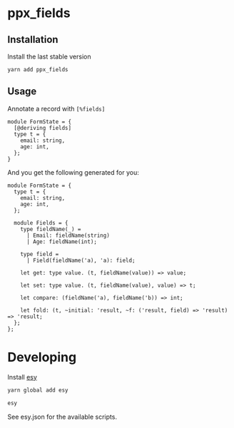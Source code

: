 # ppx_fields

## Installation

Install the last stable version

```
yarn add ppx_fields
```

## Usage

Annotate a record with `[%fields]`

```reason
module FormState = {
  [@deriving fields]
  type t = {
    email: string,
    age: int,
  };
}
```

And you get the following generated for you:

```reason
module FormState = {
  type t = {
    email: string,
    age: int,
  };

  module Fields = {
    type fieldName(_) =
      | Email: fieldName(string)
      | Age: fieldName(int);

    type field =
      | Field(fieldName('a), 'a): field;

    let get: type value. (t, fieldName(value)) => value;

    let set: type value. (t, fieldName(value), value) => t;

    let compare: (fieldName('a), fieldName('b)) => int;

    let fold: (t, ~initial: 'result, ~f: ('result, field) => 'result) => 'result;
  };
};
```

# Developing

Install [esy](esy.sh)

```sh
yarn global add esy

esy
```

See esy.json for the available scripts.
